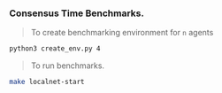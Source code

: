 ### Consensus Time Benchmarks.

> To create benchmarking environment for `n` agents

```bash
python3 create_env.py 4
```

> To run benchmarks.

```bash
make localnet-start
```